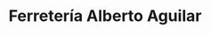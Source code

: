 ---
title: "Ferretería Alberto Aguilar"
url: /san-pablo/ferreteria-alberto-aguilar-calle-6/
shop: hardware
---
